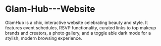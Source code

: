 # Glam-Hub---Website
GlamHub is a chic, interactive website celebrating beauty and style. It features event schedules, RSVP functionality, curated links to top makeup brands and creators, a photo gallery, and a toggle able dark mode for a stylish, modern browsing experience.
